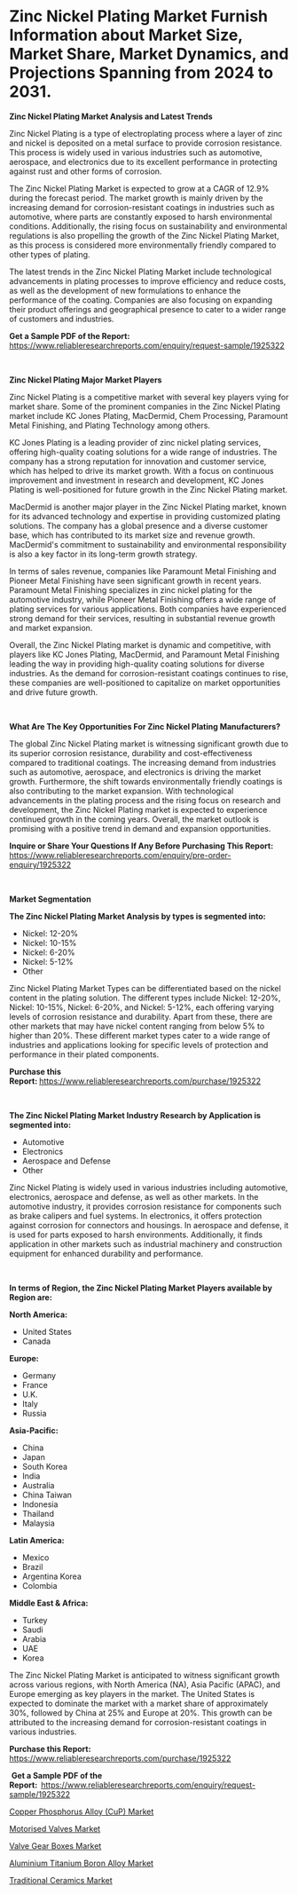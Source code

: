 <p><h1>Zinc Nickel Plating Market Furnish Information about Market Size, Market Share, Market Dynamics, and Projections Spanning from 2024 to 2031.</h1></p><p><strong>Zinc Nickel Plating Market Analysis and Latest Trends</strong></p>
<p><p>Zinc Nickel Plating is a type of electroplating process where a layer of zinc and nickel is deposited on a metal surface to provide corrosion resistance. This process is widely used in various industries such as automotive, aerospace, and electronics due to its excellent performance in protecting against rust and other forms of corrosion. </p><p>The Zinc Nickel Plating Market is expected to grow at a CAGR of 12.9% during the forecast period. The market growth is mainly driven by the increasing demand for corrosion-resistant coatings in industries such as automotive, where parts are constantly exposed to harsh environmental conditions. Additionally, the rising focus on sustainability and environmental regulations is also propelling the growth of the Zinc Nickel Plating Market, as this process is considered more environmentally friendly compared to other types of plating.</p><p>The latest trends in the Zinc Nickel Plating Market include technological advancements in plating processes to improve efficiency and reduce costs, as well as the development of new formulations to enhance the performance of the coating. Companies are also focusing on expanding their product offerings and geographical presence to cater to a wider range of customers and industries.</p></p>
<p><strong>Get a Sample PDF of the Report:&nbsp;</strong> <a href="https://www.reliableresearchreports.com/enquiry/request-sample/1925322">https://www.reliableresearchreports.com/enquiry/request-sample/1925322</a></p>
<p>&nbsp;</p>
<p><strong>Zinc Nickel Plating Major Market Players</strong></p>
<p><p>Zinc Nickel Plating is a competitive market with several key players vying for market share. Some of the prominent companies in the Zinc Nickel Plating market include KC Jones Plating, MacDermid, Chem Processing, Paramount Metal Finishing, and Plating Technology among others.</p><p>KC Jones Plating is a leading provider of zinc nickel plating services, offering high-quality coating solutions for a wide range of industries. The company has a strong reputation for innovation and customer service, which has helped to drive its market growth. With a focus on continuous improvement and investment in research and development, KC Jones Plating is well-positioned for future growth in the Zinc Nickel Plating market.</p><p>MacDermid is another major player in the Zinc Nickel Plating market, known for its advanced technology and expertise in providing customized plating solutions. The company has a global presence and a diverse customer base, which has contributed to its market size and revenue growth. MacDermid's commitment to sustainability and environmental responsibility is also a key factor in its long-term growth strategy.</p><p>In terms of sales revenue, companies like Paramount Metal Finishing and Pioneer Metal Finishing have seen significant growth in recent years. Paramount Metal Finishing specializes in zinc nickel plating for the automotive industry, while Pioneer Metal Finishing offers a wide range of plating services for various applications. Both companies have experienced strong demand for their services, resulting in substantial revenue growth and market expansion.</p><p>Overall, the Zinc Nickel Plating market is dynamic and competitive, with players like KC Jones Plating, MacDermid, and Paramount Metal Finishing leading the way in providing high-quality coating solutions for diverse industries. As the demand for corrosion-resistant coatings continues to rise, these companies are well-positioned to capitalize on market opportunities and drive future growth.</p></p>
<p>&nbsp;</p>
<p><strong>What Are The Key Opportunities For Zinc Nickel Plating Manufacturers?</strong></p>
<p><p>The global Zinc Nickel Plating market is witnessing significant growth due to its superior corrosion resistance, durability and cost-effectiveness compared to traditional coatings. The increasing demand from industries such as automotive, aerospace, and electronics is driving the market growth. Furthermore, the shift towards environmentally friendly coatings is also contributing to the market expansion. With technological advancements in the plating process and the rising focus on research and development, the Zinc Nickel Plating market is expected to experience continued growth in the coming years. Overall, the market outlook is promising with a positive trend in demand and expansion opportunities.</p></p>
<p><strong>Inquire or Share Your Questions If Any Before Purchasing This Report:</strong> <a href="https://www.reliableresearchreports.com/enquiry/pre-order-enquiry/1925322">https://www.reliableresearchreports.com/enquiry/pre-order-enquiry/1925322</a></p>
<p>&nbsp;</p>
<p><strong>Market Segmentation</strong></p>
<p><strong>The Zinc Nickel Plating Market Analysis by types is segmented into:</strong></p>
<p><ul><li>Nickel: 12-20%</li><li>Nickel: 10-15%</li><li>Nickel: 6-20%</li><li>Nickel: 5-12%</li><li>Other</li></ul></p>
<p><p>Zinc Nickel Plating Market Types can be differentiated based on the nickel content in the plating solution. The different types include Nickel: 12-20%, Nickel: 10-15%, Nickel: 6-20%, and Nickel: 5-12%, each offering varying levels of corrosion resistance and durability. Apart from these, there are other markets that may have nickel content ranging from below 5% to higher than 20%. These different market types cater to a wide range of industries and applications looking for specific levels of protection and performance in their plated components.</p></p>
<p><strong>Purchase this Report:&nbsp;</strong><a href="https://www.reliableresearchreports.com/purchase/1925322">https://www.reliableresearchreports.com/purchase/1925322</a></p>
<p>&nbsp;</p>
<p><strong>The Zinc Nickel Plating Market Industry Research by Application is segmented into:</strong></p>
<p><ul><li>Automotive</li><li>Electronics</li><li>Aerospace and Defense</li><li>Other</li></ul></p>
<p><p>Zinc Nickel Plating is widely used in various industries including automotive, electronics, aerospace and defense, as well as other markets. In the automotive industry, it provides corrosion resistance for components such as brake calipers and fuel systems. In electronics, it offers protection against corrosion for connectors and housings. In aerospace and defense, it is used for parts exposed to harsh environments. Additionally, it finds application in other markets such as industrial machinery and construction equipment for enhanced durability and performance.</p></p>
<p>&nbsp;</p>
<p><strong>In terms of Region, the Zinc Nickel Plating Market Players available by Region are:</strong></p>
<p>
    <p> <strong> North America: </strong>
        <ul>
            <li>United States</li>
            <li>Canada</li>
        </ul>
        </p> 
    <p> <strong> Europe: </strong>
        <ul>
            <li>Germany</li>
            <li>France</li>
            <li>U.K.</li>
            <li>Italy</li>
            <li>Russia</li>
        </ul>
        </p> 
    <p> <strong> Asia-Pacific: </strong>
        <ul>
            <li>China</li>
            <li>Japan</li>
            <li>South Korea</li>
            <li>India</li>
            <li>Australia</li>
            <li>China Taiwan</li>
            <li>Indonesia</li>
            <li>Thailand</li>
            <li>Malaysia</li>
        </ul>
        </p> 
    <p> <strong> Latin America: </strong>
        <ul>
            <li>Mexico</li>
            <li>Brazil</li>
            <li>Argentina Korea</li>
            <li>Colombia</li>
        </ul>
        </p> 
    <p> <strong> Middle East & Africa: </strong>
        <ul>
            <li>Turkey</li>
            <li>Saudi</li>
            <li>Arabia</li>
            <li>UAE</li>
            <li>Korea</li>
        </ul>
    </p>
    </p>
<p><p>The Zinc Nickel Plating Market is anticipated to witness significant growth across various regions, with North America (NA), Asia Pacific (APAC), and Europe emerging as key players in the market. The United States is expected to dominate the market with a market share of approximately 30%, followed by China at 25% and Europe at 20%. This growth can be attributed to the increasing demand for corrosion-resistant coatings in various industries.</p></p>
<p><strong>Purchase this Report: </strong><a href="https://www.reliableresearchreports.com/purchase/1925322">https://www.reliableresearchreports.com/purchase/1925322</a></p>
<p>&nbsp;<strong>Get a Sample PDF of the Report:&nbsp;&nbsp;</strong><a href="https://www.reliableresearchreports.com/enquiry/request-sample/1925322">https://www.reliableresearchreports.com/enquiry/request-sample/1925322</a></p>
<p><strong></strong></p>
<p><p><a href="https://github.com/yemakinde/Market-Research-Report-List-1/blob/main/copper-phosphorus-alloy-cup-market.md">Copper Phosphorus Alloy (CuP) Market</a></p><p><a href="https://spotless-saver-8fd.notion.site/Motorised-Valves-Market-Dynamics-2024-2031-Also-about-Its-Market-Trends-Projections-and-Opportuni-393ab596cb4c4e9ea9189b8517a97de6">Motorised Valves Market</a></p><p><a href="https://gentle-editor-9db.notion.site/Valve-Gear-Boxes-Market-Research-Report-Forecasted-for-Period-from-2024-2031-by-Market-Type-Mark-3ee17348f1834051b96d70d0345cafb9">Valve Gear Boxes Market</a></p><p><a href="https://github.com/Alonsoolds3wq1d81czn8rbol/Market-Research-Report-List-1/blob/main/aluminium-titanium-boron-alloy-market.md">Aluminium Titanium Boron Alloy Market</a></p><p><a href="https://view.publitas.com/reportprime-1/traditional-ceramics-market-size-furnishes-valuable-information-encompassing-market-share-market-trends-and-projections-spanning-from-2024-to-2031/">Traditional Ceramics Market</a></p></p>